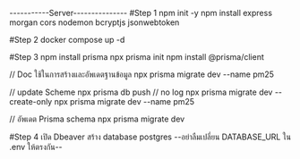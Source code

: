 -----------Server---------------
#Step 1
npm init -y
npm install express morgan cors nodemon bcryptjs jsonwebtoken

#Step 2
docker compose up -d

#Step 3
npm install prisma
npx prisma init
npm install @prisma/client

// Doc ใช้ในการสร้างและอัพเดตฐานข้อมูล
npx prisma migrate dev --name pm25

// update Scheme
npx prisma db push // no log
npx prisma migrate dev --create-only
npx prisma migrate dev --name pm25

//
อัพเดต Prisma schema
npx prisma migrate dev

#Step 4
เปิด Dbeaver สร้าง database postgres
--อย่าลืมเปลี่ยน DATABASE_URL ใน .env ให้ตรงกัน--
